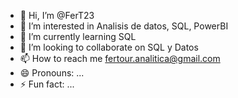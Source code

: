 - 👋 Hi, I’m @FerT23
- 👀 I’m interested in Analisis de datos, SQL, PowerBI
- 🌱 I’m currently learning SQL
- 💞️ I’m looking to collaborate on SQL y Datos
- 📫 How to reach me fertour.analitica@gmail.com
- 😄 Pronouns: ...
- ⚡ Fun fact: ...

<!---
FerT23/FerT23 is a ✨ special ✨ repository because its `README.md` (this file) appears on your GitHub profile.
You can click the Preview link to take a look at your changes.
--->
